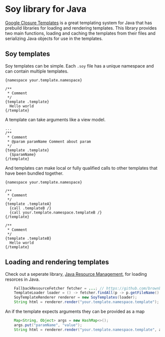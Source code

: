 # Soy library for Java

[Google Closure Templates](https://developers.google.com/closure/templates/) is a great templating
system for Java that has prebuild libraries for loading and rendering templates. This library provides
two main functions, loading and caching the templates from their files and serializing Java objects
for use in the templates.

## Soy templates

Soy templates can be simple. Each `.soy` file has a unique namespace and can contain multiple templates.

```soy
{namespace your.template.namespace}

/**
 * Comment
 */
{template .template}
  Hello world
{/template}
```

A template can take arguments like a view model.

```soy
...
/**
 * Comment
 * @param paramName Comment about param
 */
{template .template}
  {$paramName}
{/template}
```

And templates can make local or fully qualified calls to other templates that have
been bundled together.

```soy
{namespace your.template.namespace}

/**
 * Comment
 */
{template .templateA}
  {call .templateB /}
  {call your.template.namespace.templateB /}
{/template}

/**
 * Comment
 */
{template .templateB}
  Hello world
{/template}

```

## Loading and rendering templates

Check out a seperate library, [Java Resource Management](https://github.com/brownbeartech/java-resources),
for loading resorces in Java.

```java
    FallbackResourceFetcher fetcher = ...; // https://github.com/brownbeartech/java-resources
    TemplateLoader loader = () -> fetcher.findAll(p -> p.getFileName().toString.endsWith(".soy"));
    SoyTemplateRenderer renderer = new SoyTemplates(loader);
    String html = renderer.render("your.template.namespace.template");
```

An if the template expects arguments they can be provided as a map

```java
    Map<String, Object> args = new HashMap<>();
    args.put("paramName", "value");
    String html = renderer.render("your.template.namespace.template", args);
```
